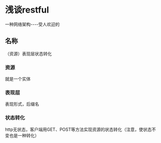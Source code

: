 # 浅谈restful

一种网络架构----受人欢迎的



## 名称

（资源）表现层状态转化

### 资源

就是一个实体

### 表现层

表现形式，后缀名

### 状态转化

http无状态，客户端用GET、POST等方法实现资源的状态转化（注意，使状态不变也是一种转化）

